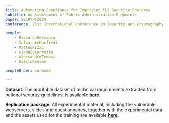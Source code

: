 ```yaml
---
title: Automating Compliance for Improving TLS Security Postures
subtitle: An Assessment of Public Administration Endpoints
paper: SECRYPT2024
conference: 21st International Conference on Security and Cryptography (SECRYPT 2024)

people:
    - RiccardoGermenia
    - SalvatoreManfredi
    - MatteoRizzi
    - GiadaSciarretta
    - AlessandroTomasi
    - SilvioRanise

peopleOrder: surname

---
```


**Dataset**:
The auditable dataset of technical requirements extracted from national security guidelines, is available [**here**](https://github.com/stfbk/tls-compliance-dataset).

**Replication package**:
All experimental material, including the vulnerable webservers, slides and questionnaires, together with the experimental data and the assets used for the training are available [**here**](https://fbk-my.sharepoint.com/:f:/g/personal/smanfredi_fbk_eu/Em_4FopHKFBMrpT4tG-ccvQBv10KjilUhxtCmRDN7m3GDw?e=vixPPy).
